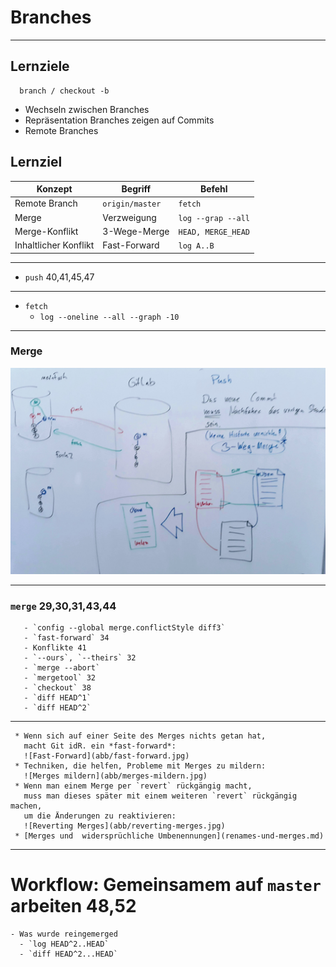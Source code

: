 # Branches

_________________________________________


## Lernziele

```
  branch / checkout -b
```

 * Wechseln zwischen Branches
 * Repräsentation Branches zeigen auf Commits
 * Remote Branches


## Lernziel

| Konzept              | Begriff              | Befehl               |
|----------------------|----------------------|----------------------|
| Remote Branch        | `origin/master`      | `fetch`              |
| Merge                | Verzweigung          | `log --grap --all`   |
| Merge-Konflikt       | 3-Wege-Merge         | `HEAD, MERGE_HEAD`   |
| Inhaltlicher Konflikt| Fast-Forward         | `log A..B`           |

_________________________________________

  * `push` 40,41,45,47
_________________________________________

  * `fetch`
    - `log --oneline --all --graph -10`
_________________________________________

### Merge

![Push, Pull and Merge Conflicts](abb/push-pull-merge.jpg)


_________________________________________

### `merge` 29,30,31,43,44
       - `config --global merge.conflictStyle diff3`
       - `fast-forward` 34
       - Konflikte 41
       - `--ours`, `--theirs` 32
       - `merge --abort`
       - `mergetool` 32
       - `checkout` 38
       - `diff HEAD^1`
       - `diff HEAD^2`
_________________________________________

     * Wenn sich auf einer Seite des Merges nichts getan hat,
       macht Git idR. ein *fast-forward*:
       ![Fast-Forward](abb/fast-forward.jpg)
     * Techniken, die helfen, Probleme mit Merges zu mildern:
       ![Merges mildern](abb/merges-mildern.jpg)
     * Wenn man einem Merge per `revert` rückgängig macht,
       muss man dieses später mit einem weiteren `revert` rückgängig machen,
       um die Änderungen zu reaktivieren:
       ![Reverting Merges](abb/reverting-merges.jpg)
     * [Merges und  widersprüchliche Umbenennungen](renames-und-merges.md)

_________________________________________

# Workflow: Gemeinsamem auf `master` arbeiten 48,52
    - Was wurde reingemerged
      - `log HEAD^2..HEAD`
      - `diff HEAD^2...HEAD`



